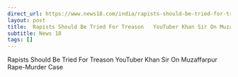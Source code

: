 ```yaml
---
direct_url: https://www.news18.com/india/rapists-should-be-tried-for-treason-youtuber-khan-sir-on-muzaffarpur-rape-murder-case-9373873.html
layout: post
title:  Rapists Should Be Tried For Treason   YouTuber Khan Sir On Muzaffarpur Rape-Murder Case
subtitle: News 18
tags: []
---
```


 Rapists Should Be Tried For Treason   YouTuber Khan Sir On Muzaffarpur Rape-Murder Case

